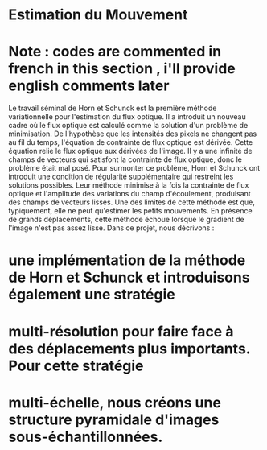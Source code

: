 # Estimation du Mouvement
# Note : codes are commented in french in this section , i'll provide english comments later
Le travail séminal de Horn et Schunck est la première méthode variationnelle pour
l'estimation du flux optique. Il a introduit un nouveau cadre où le flux optique est calculé
comme la solution d'un problème de minimisation. De l'hypothèse que les intensités des
pixels ne changent pas au fil du temps, l'équation de contrainte de flux optique est dérivée.
Cette équation relie le flux optique aux dérivées de l'image. Il y a une infinité de champs
de vecteurs qui satisfont la contrainte de flux optique, donc le problème était mal posé.
Pour surmonter ce problème, Horn et Schunck ont introduit une condition de régularité
supplémentaire qui restreint les solutions possibles. Leur méthode minimise à la fois la
contrainte de flux optique et l'amplitude des variations du champ d'écoulement, produisant
des champs de vecteurs lisses.
Une des limites de cette méthode est que, typiquement, elle ne peut qu'estimer les
petits mouvements. En présence de grands déplacements, cette méthode échoue lorsque le
gradient de l'image n'est pas assez lisse. Dans ce projet, nous décrivons : 
# une implémentation de la méthode de Horn et Schunck et introduisons également une stratégie
# multi-résolution pour faire face à des déplacements plus importants. Pour cette stratégie
# multi-échelle, nous créons une structure pyramidale d'images sous-échantillonnées.


